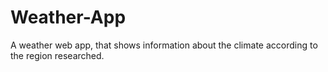 # Weather-App
 A weather web app, that shows information about the climate according to the region researched.
